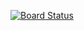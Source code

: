 [![Board Status](https://dev.azure.com/shelkeaniketTestOrganization02/23c3d6cd-2f80-4dea-a8ad-50fa9d186986/2425a344-cb9f-4dbf-82a8-e43b440050fc/_apis/work/boardbadge/c94c4cd3-33b2-4c05-a337-644059e8d750)](https://dev.azure.com/shelkeaniketTestOrganization02/23c3d6cd-2f80-4dea-a8ad-50fa9d186986/_boards/board/t/2425a344-cb9f-4dbf-82a8-e43b440050fc/Microsoft.RequirementCategory)